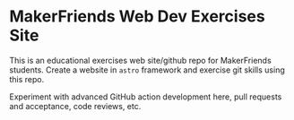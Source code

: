 # MakerFriends Web Dev Exercises Site

This is an educational exercises web site/github repo for MakerFriends students. Create a website in `astro` framework and exercise git skills using this repo. 

Experiment with advanced GitHub action development here, pull requests and acceptance, code reviews, etc.

